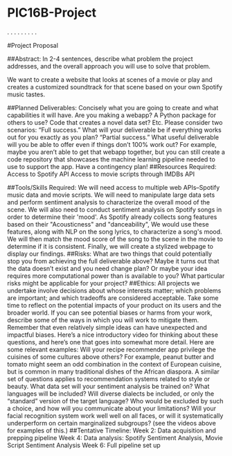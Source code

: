 # PIC16B-Project
. . .
. . .
. . .


#Project Proposal

##Abstract:
In 2-4 sentences, describe what problem the project addresses, and the overall approach you will use to solve that problem.

We want to create a website that looks at scenes of a movie or play and creates a customized soundtrack for that scene based on your own Spotify music tastes.

##Planned Deliverables:
Concisely what you are going to create and what capabilities it will have. Are you making a webapp? A Python package for others to use? Code that creates a novel data set? Etc. Please consider two scenarios:
“Full success.” What will your deliverable be if everything works out for you exactly as you plan?
“Partial success.” What useful deliverable will you be able to offer even if things don’t 100% work out? For example, maybe you aren’t able to get that webapp together, but you can still create a code repository that showcases the machine learning pipeline needed to use to support the app. Have a contingency plan!
##Resources Required:
Access to Spotify API
Access to movie scripts through IMDBs API

##Tools/Skills Required:
We will need access to multiple web APIs–Spotify music data and movie scripts. We will need to manipulate large data sets and perform sentiment analysis to characterize the overall mood of the scene. We will also need to conduct sentiment analysis on Spotify songs in order to determine their 'mood'. As Spotify already collects song features based on their "Acousticness" and "danceability", We would use these features, along with NLP on the song lyrics, to characterize a song's mood.
We will then match the mood score of the song to the scene in the movie to determine if it is consistent. Finally, we will create a stylized webpage to display our findings.
##Risks:
What are two things that could potentially stop you from achieving the full deliverable above? Maybe it turns out that the data doesn’t exist and you need change plan? Or maybe your idea requires more computational power than is available to you? What particular risks might be applicable for your project?
##Ethics:
All projects we undertake involve decisions about whose interests matter; which problems are important; and which tradeoffs are considered acceptable. Take some time to reflect on the potential impacts of your product on its users and the broader world. If you can see potential biases or harms from your work, describe some of the ways in which you will work to mitigate them. Remember that even relatively simple ideas can have unexpected and impactful biases. Here’s a nice introductory video for thinking about these questions, and here’s one that goes into somewhat more detail. Here are some relevant examples:
Will your recipe recommender app privilege the cuisines of some cultures above others? For example, peanut butter and tomato might seem an odd combination in the context of European cuisine, but is common in many traditional dishes of the African diaspora. A similar set of questions applies to recommendation systems related to style or beauty.
What data set will your sentiment analysis be trained on? What languages will be included? Will diverse dialects be included, or only the “standard” version of the target language? Who would be excluded by such a choice, and how will you communicate about your limitations?
Will your facial recognition system work well well on all faces, or will it systematically underperform on certain marginalized subgroups? (see the videos above for examples of this.)
##Tentative Timeline:
Week 2: Data acquisition and prepping pipeline
Week 4: Data analysis: Spotify Sentiment Analysis, Movie Script Sentiment Analysis
Week 6: Full pipeline set up
